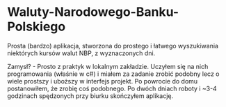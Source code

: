 # Waluty-Narodowego-Banku-Polskiego
Prosta (bardzo) aplikacja, stworzona do prostego i łatwego wyszukiwania niektórych kursów walut NBP, z wyznaczonych dni.

Zamysł? - Prosto z praktyk w lokalnym zakładzie. Uczyłem się na nich programowania (właśnie w c#) i miałem za zadanie zrobić podobny lecz o wiele prostszy i uboższy
w interfejs projekt. Po powrocie do domu postanowiłem, że zrobię coś podobnego. Po dwóch dniach roboty i ~3-4 godzinach spędzonych przy biurku skończyłem aplikację.
